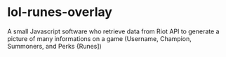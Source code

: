 # lol-runes-overlay
A small Javascript software who retrieve data from Riot API to generate a picture of many informations on a game (Username, Champion, Summoners, and Perks {Runes])

